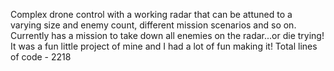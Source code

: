 Complex drone control with a working radar that can be attuned to a varying size and enemy count, different mission scenarios and so on. 
Currently has a mission to take down all enemies on the radar...or die trying!
It was a fun little project of mine and I had a lot of fun making it! 
Total lines of code - 2218
